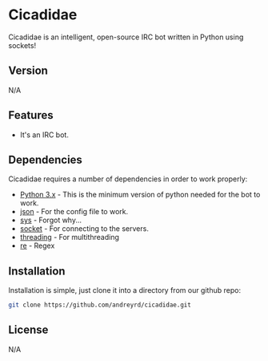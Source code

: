 Cicadidae
=========

Cicadidae is an intelligent, open-source IRC bot written in Python using sockets!

Version
----

N/A

Features
-----------

- It's an IRC bot.

Dependencies
-----------

Cicadidae requires a number of dependencies in order to work properly:

* [Python 3.x] - This is the minimum version of python needed for the bot to work.
* [json] - For the config file to work.
* [sys] - Forgot why...
* [socket] - For connecting to the servers.
* [threading] - For multithreading
* [re] - Regex

Installation
--------------

Installation is simple, just clone it into a directory from our github repo:
```sh
git clone https://github.com/andreyrd/cicadidae.git
```

License
----

N/A

[Python 3.x]:https://www.python.org/
[IRC protocol client library for python]:https://bitbucket.org/jaraco/irc
[json]:https://docs.python.org/2/library/json.html
[sys]:https://docs.python.org/2/library/sys.html
[socket]:https://docs.python.org/2/library/socket.html
[threading]:https://docs.python.org/2/library/threading.html
[re]:https://docs.python.org/2/library/re.html
    